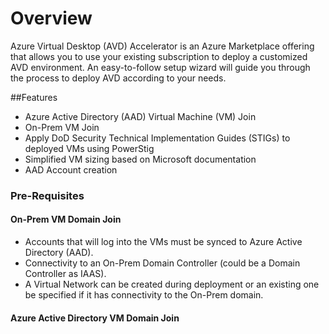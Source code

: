 # Overview
Azure Virtual Desktop (AVD) Accelerator is an Azure Marketplace offering that allows you to use your existing subscription to deploy a customized AVD environment. 
An easy-to-follow setup wizard will guide you through the process to deploy AVD according to your needs.

##Features

- Azure Active Directory (AAD) Virtual Machine (VM) Join
- On-Prem VM Join
- Apply DoD Security Technical Implementation Guides (STIGs) to deployed VMs using PowerStig
- Simplified VM sizing based on Microsoft documentation
- AAD Account creation

### Pre-Requisites

#### On-Prem VM Domain Join

- Accounts that will log into the VMs must be synced to Azure Active Directory (AAD).
- Connectivity to an On-Prem Domain Controller (could be a Domain Controller as IAAS).
- A Virtual Network can be created during deployment or an existing one be specified if it has connectivity to the On-Prem domain.

#### Azure Active Directory VM Domain Join